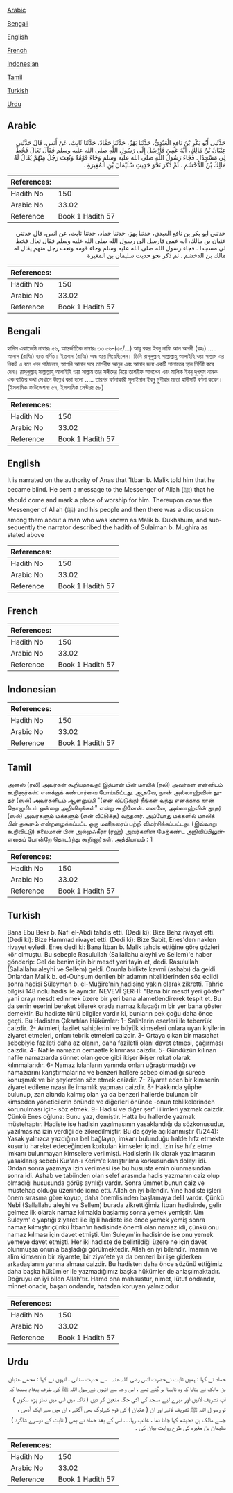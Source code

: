 [Arabic](#arabic)

[Bengali](#bengali)

[English](#english)

[French](#french)

[Indonesian](#indonesian)

[Tamil](#tamil)

[Turkish](#turkish)

[Urdu](#urdu)

## Arabic


<div dir="rtl" lang="ar" style={{fontSize:'larger',backgroundColor:'#f8f9fa',padding:20}}>
حَدَّثَنِي أَبُو بَكْرِ بْنُ نَافِعٍ الْعَبْدِيُّ، حَدَّثَنَا بَهْزٌ، حَدَّثَنَا حَمَّادٌ، حَدَّثَنَا ثَابِتٌ، عَنْ أَنَسٍ، قَالَ حَدَّثَنِي عِتْبَانُ بْنُ مَالِكٍ، أَنَّهُ عَمِيَ فَأَرْسَلَ إِلَى رَسُولِ اللَّهِ صلى الله عليه وسلم فَقَالَ تَعَالَ فَخُطَّ لِي مَسْجِدًا ‏.‏ فَجَاءَ رَسُولُ اللَّهِ صلى الله عليه وسلم وَجَاءَ قَوْمُهُ وَنُعِتَ رَجُلٌ مِنْهُمْ يُقَالُ لَهُ مَالِكُ بْنُ الدُّخْشُمِ ‏.‏ ثُمَّ ذَكَرَ نَحْوَ حَدِيثِ سُلَيْمَانَ بْنِ الْمُغِيرَةِ ‏.‏
</div>
<div style={{backgroundColor:'#f8f9fa',padding:20, marginBottom: 10}}><table> <thead> <tr> <th>References:</th> <th></th> </tr> </thead> <tbody><tr><td>Hadith No</td><td>150</td></tr><tr><td>Arabic No</td><td>33.02</td></tr><tr><td>Reference</td><td>Book 1 Hadith 57</td></tr></tbody></table></div>


<div dir="rtl" lang="ar" style={{fontSize:'larger',backgroundColor:'#f8f9fa',padding:20}}>
حدثني ابو بكر بن نافع العبدي، حدثنا بهز، حدثنا حماد، حدثنا ثابت، عن انس، قال حدثني عتبان بن مالك، انه عمي فارسل الى رسول الله صلى الله عليه وسلم فقال تعال فخط لي مسجدا . فجاء رسول الله صلى الله عليه وسلم وجاء قومه ونعت رجل منهم يقال له مالك بن الدخشم . ثم ذكر نحو حديث سليمان بن المغيرة
</div>
<div style={{backgroundColor:'#f8f9fa',padding:20, marginBottom: 10}}><table> <thead> <tr> <th>References:</th> <th></th> </tr> </thead> <tbody><tr><td>Hadith No</td><td>150</td></tr><tr><td>Arabic No</td><td>33.02</td></tr><tr><td>Reference</td><td>Book 1 Hadith 57</td></tr></tbody></table></div>

## Bengali


<div dir="ltr" lang="bn" style={{fontSize:'larger',backgroundColor:'#f8f9fa',padding:20}}>
হাদিস একাডেমি নাম্বারঃ ৫৬, আন্তর্জাতিক নাম্বারঃ ৩৩ ৫৬-(৫৫/...) আবূ বকর ইবনু নাফি আল আবদী (রহঃ) ..... আনাস (রাযিঃ) হতে বর্ণিত। ইতবান (রাযিঃ) অন্ধ হয়ে গিয়েছিলেন। তিনি রাসূলুল্লাহ সাল্লাল্লাহু আলাইহি ওয়া সাল্লাম এর নিকট এ বলে খবর পাঠালেন, আপনি আমার ঘরে তাশরীফ আনুন এবং আমার জন্য একটি সালাতের স্থান নির্দিষ্ট করে দেন। রাসূলুল্লাহ সাল্লাল্লাহু আলাইহি ওয়া সাল্লাম তার সঙ্গীদের নিয়ে তাশরীফ আনলেন এবং মালিক ইবনু দুখশুম নামক এক ব্যক্তির কথা সেখানে উল্লেখ করা হলো ..... তারপর বর্ণনাকারী সুলাইমান ইবনু মুগীরার মতো হাদীসটি বর্ণনা করেন। (ইসলামিক ফাউন্ডেশনঃ ৫৭, ইসলামিক সেন্টারঃ ৫৮)
</div>
<div style={{backgroundColor:'#f8f9fa',padding:20, marginBottom: 10}}><table> <thead> <tr> <th>References:</th> <th></th> </tr> </thead> <tbody><tr><td>Hadith No</td><td>150</td></tr><tr><td>Arabic No</td><td>33.02</td></tr><tr><td>Reference</td><td>Book 1 Hadith 57</td></tr></tbody></table></div>

## English


<div dir="ltr" lang="en" style={{fontSize:'larger',backgroundColor:'#f8f9fa',padding:20}}>
It is narrated on the authority of Anas that 'Itban b. Malik told him that he became blind. He sent a message to the Messenger of Allah (ﷺ) that he should come and mark a place of worship for him. Thereupon came the Messenger of Allah (ﷺ) and his people and then there was a discussion among them about a man who was known as Malik b. Dukhshum, and subsequently the narrator described the hadith of Sulaiman b. Mughira as stated above
</div>
<div style={{backgroundColor:'#f8f9fa',padding:20, marginBottom: 10}}><table> <thead> <tr> <th>References:</th> <th></th> </tr> </thead> <tbody><tr><td>Hadith No</td><td>150</td></tr><tr><td>Arabic No</td><td>33.02</td></tr><tr><td>Reference</td><td>Book 1 Hadith 57</td></tr></tbody></table></div>

## French


<div dir="ltr" lang="fr" style={{fontSize:'larger',backgroundColor:'#f8f9fa',padding:20}}>

</div>
<div style={{backgroundColor:'#f8f9fa',padding:20, marginBottom: 10}}><table> <thead> <tr> <th>References:</th> <th></th> </tr> </thead> <tbody><tr><td>Hadith No</td><td>150</td></tr><tr><td>Arabic No</td><td>33.02</td></tr><tr><td>Reference</td><td>Book 1 Hadith 57</td></tr></tbody></table></div>

## Indonesian


<div dir="ltr" lang="id" style={{fontSize:'larger',backgroundColor:'#f8f9fa',padding:20}}>

</div>
<div style={{backgroundColor:'#f8f9fa',padding:20, marginBottom: 10}}><table> <thead> <tr> <th>References:</th> <th></th> </tr> </thead> <tbody><tr><td>Hadith No</td><td>150</td></tr><tr><td>Arabic No</td><td>33.02</td></tr><tr><td>Reference</td><td>Book 1 Hadith 57</td></tr></tbody></table></div>

## Tamil


<div dir="ltr" lang="ta" style={{fontSize:'larger',backgroundColor:'#f8f9fa',padding:20}}>
அனஸ் (ரலி) அவர்கள் கூறியதாவது: இத்பான் பின் மாலிக் (ரலி) அவர்கள் என்னிடம் கூறினார்கள்: எனக்குக் கண்பார்வை போய்விட்டது. ஆகவே, நான் அல்லாஹ்வின் தூதர் (ஸல்) அவர்களிடம் ஆளனுப்பி "(என் வீட்டுக்கு) நீங்கள் வந்து எனக்காக நான் தொழுமிடம் ஒன்றை அறிவியுங்கள்" என்று கூறினேன். எனவே, அல்லாஹ்வின் தூதர் (ஸல்) அவர்களும் மக்களும் (என் வீட்டுக்கு) வந்தனர். அப்போது மக்களில் மாலிக் பின் துக்ஷும் என்றழைக்கப்பட்ட ஒரு மனிதரைப் பற்றி விமர்சிக்கப்பட்டது. (இவ்வாறு கூறிவிட்டு) சுலைமான் பின் அல்முஃகீரா (ரஹ்) அவர்களின் மேற்கண்ட அறிவிப்பிலுள்ளதைப் போன்றே தொடர்ந்து கூறினார்கள். அத்தியாயம் : 1
</div>
<div style={{backgroundColor:'#f8f9fa',padding:20, marginBottom: 10}}><table> <thead> <tr> <th>References:</th> <th></th> </tr> </thead> <tbody><tr><td>Hadith No</td><td>150</td></tr><tr><td>Arabic No</td><td>33.02</td></tr><tr><td>Reference</td><td>Book 1 Hadith 57</td></tr></tbody></table></div>

## Turkish


<div dir="ltr" lang="tr" style={{fontSize:'larger',backgroundColor:'#f8f9fa',padding:20}}>
Bana Ebu Bekr b. Nafi el-Abdi tahdis etti. (Dedi ki): Bize Behz rivayet etti. (Dedi ki): Bize Hammad rivayet etti. (Dedi ki): Bize Sabit, Enes'den naklen rivayet eyledi. Enes dedi ki: Bana İtban b. Malik tahdis ettiğine göre gözleri kör olmuştu. Bu sebeple Rasulullah (Sallallahu aleyhi ve Sellem)'e haber gönderip: Gel de benim için bir mesdt yeri tayin et, dedi. Rasulullah (Sallallahu aleyhi ve Sellem) geldi. Onunla birlikte kavmi (ashabı) da geldi. Onlardan Malik b. ed-Ouhşum denilen bir adamın niteliklerinden söz edildi sonra hadisi Süleyman b. el-Muğire'nin hadisine yakın olarak zikretti. Tahric bilgisi 148 nolu hadis ile aynıdır. NEVEVİ ŞERHİ: "Bana bir mesdt yeri göster" yani orayı mesdt edinmek üzere bir yeri bana alametlendirerek tespit et. Bu da senin eserini bereket bilerek orada namaz kılacağı m bir yer bana göster demektir. Bu hadiste türlü bilgiler vardır ki, bunların pek çoğu daha önce geçti. Bu Hadisten Çıkartılan Hükümler: 1- Salihlerin eserleri ile teberrük caizdir. 2- Aıimleri, fazilet sahiplerini ve büyük kimseleri onlara uyan kişilerin ziyaret etmeleri, onları tebrik etmeleri caizdir. 3- Ortaya çıkan bir masıahat sebebiyle fazileti daha az olanın, daha faziletli olanı davet etmesi, çağırması caizdir. 4- Nafile namazın cemaatle kılınması caizdir. 5- Gündüzün kılınan nafile namazıarda sünnet olan gece gibi ikişer ikişer rekat olarak kılınmalarıdır. 6- Namaz kılanların yanında onları uğraştırmadığı ve namazıarını karıştırmalarına ve benzeri hallere sebep olmadığı sürece konuşmak ve bir şeylerden söz etmek caizdir. 7- Ziyaret eden bir kimsenin ziyaret edilene rızası ile imamlık yapması caizdir. 8- Hakkında şüphe bulunup, zan altında kalmış olan ya da benzeri hallerde bulunan bir kimseden yöneticilerin önünde ve diğerleri önünde -onun tehlikelerinden korunulması için- söz etmek. 9- Hadisi ve diğer şer' i ilimIeri yazmak caizdir. Çünkü Enes oğluna: Bunu yaz, demiştir. Hatta bu hallerde yazmak müstehaptır. Hadiste ise hadisin yazılmasının yasaklandığı da sözkonusudur, yazılmasına izin verdiği de zikredilmiştir. Bu da şöyle açıklanmıştır (1/244): Yasak yalnızca yazdığına bel bağlayıp, imkanı bulunduğu halde hıfz etmekte kusurlu hareket edeceğinden korkulan kimseler içindi. İzin ise hıfz etme imkanı bulunmayan kimselere verilmişti. Hadislerin ilk olarak yazılmasının yasaklanış sebebi Kur'an-ı Kerim'e karıştırılma korkusundan dolayı idi. Ondan sonra yazmaya izin verilmesi ise bu hususta emin olunmasından sonra idi. Ashab ve tabiinden olan selef arasında hadis yazmanın caiz olup olmadığı hususunda görüş ayrılığı vardır. Sonra ümmet bunun caiz ve müstehap olduğu üzerinde icma etti. Allah en iyi bilendir. Yine hadiste işleri önem sırasına göre koyup, daha önemlisinden başlamaya delil vardır. Çünkü Nebi (Sallallahu aleyhi ve Sellem) burada zikrettiğimiz İtban hadisinde, gelir gelmez ilk olarak namaz kılmakla başlamış sonra yemek yemiştir. Um Suleym' e yaptığı ziyareti ile ilgili hadiste ise önce yemek yemiş sonra namaz kılmıştır çünkü İtban'ın hadisinde önemli olan namaz idi, çünkü onu namaz kılması için davet etmişti. Um Suleym'in hadisinde ise onu yemek yemeye davet etmişti. Her iki hadiste de belirtildiği üzere ne için davet olunmuşsa onunla başladığı görülmektedir. Allah en iyi bilendir. İmamın ve alim kimsenin bir ziyarete, bir ziyafete ya da benzeri bir işe giderken arkadaşlarını yanına alması caizdir. Bu hadisten daha önce sözünü ettiğimiz daha başka hükümler ile yazmadığımız başka hükümler de anlaşılmaktadır. Doğruyu en iyi bilen Allah'tır. Hamd ona mahsustur, nimet, lütuf ondandır, minnet onadır, başarı ondandır, hatadan koruyan yalnız odur
</div>
<div style={{backgroundColor:'#f8f9fa',padding:20, marginBottom: 10}}><table> <thead> <tr> <th>References:</th> <th></th> </tr> </thead> <tbody><tr><td>Hadith No</td><td>150</td></tr><tr><td>Arabic No</td><td>33.02</td></tr><tr><td>Reference</td><td>Book 1 Hadith 57</td></tr></tbody></table></div>

## Urdu


<div dir="rtl" lang="ur" style={{fontSize:'larger',backgroundColor:'#f8f9fa',padding:20}}>
حماد نے کہا : ہمیں ثابت نےحضرت انس ‌رضی ‌اللہ ‌عنہ ‌ ‌ سے حدیث سنائی ، انہوں نے کہا : مجھے عتبان بن مالک نے بتایا کہ وہ نابینا ہو گئے تھے ، اس وجہ سے انہوں نےرسول اللہ ﷺ کی طرف پیغام بھیجا کہ آپ تشریف لائیں اور میرے لیے مسجد کی اکی جگہ متعین کر دیں ( تاکہ میں اس میں نماز پڑھ سکوں ) تو رسو ل اللہ ﷺ تشریف لائے اور ان ( عتبان ) کی قوم کےلوگ بھی آگئے ، ان میں سے ایک آدمی ، جسے مالک بن دخیشم کہا جاتا تھا ، غائب رہا.... اس کے بعد حماد نے بھی ( ثابت کے دوسرے شاگرد ) سلیمان بن مغیرہ کی طرح روایت بیان کی ۔
</div>
<div style={{backgroundColor:'#f8f9fa',padding:20, marginBottom: 10}}><table> <thead> <tr> <th>References:</th> <th></th> </tr> </thead> <tbody><tr><td>Hadith No</td><td>150</td></tr><tr><td>Arabic No</td><td>33.02</td></tr><tr><td>Reference</td><td>Book 1 Hadith 57</td></tr></tbody></table></div>